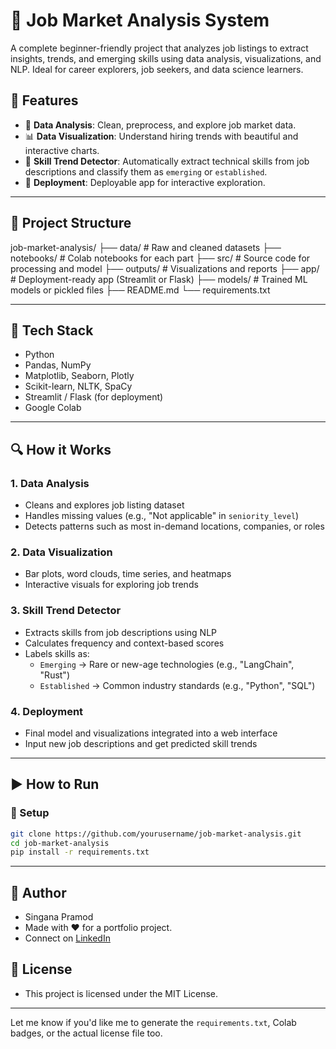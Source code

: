# 💼 Job Market Analysis System

A complete beginner-friendly project that analyzes job listings to extract insights, trends, and emerging skills using data analysis, visualizations, and NLP. Ideal for career explorers, job seekers, and data science learners.

## 📌 Features

- 🧹 **Data Analysis**: Clean, preprocess, and explore job market data.
- 📊 **Data Visualization**: Understand hiring trends with beautiful and interactive charts.
- 🧠 **Skill Trend Detector**: Automatically extract technical skills from job descriptions and classify them as `emerging` or `established`.
- 🚀 **Deployment**: Deployable app for interactive exploration.

---

## 📁 Project Structure

job-market-analysis/
├── data/ # Raw and cleaned datasets
├── notebooks/ # Colab notebooks for each part
├── src/ # Source code for processing and model
├── outputs/ # Visualizations and reports
├── app/ # Deployment-ready app (Streamlit or Flask)
├── models/ # Trained ML models or pickled files
├── README.md
└── requirements.txt

---

## 🧪 Tech Stack

- Python
- Pandas, NumPy
- Matplotlib, Seaborn, Plotly
- Scikit-learn, NLTK, SpaCy
- Streamlit / Flask (for deployment)
- Google Colab

---

## 🔍 How it Works

### 1. Data Analysis
- Cleans and explores job listing dataset
- Handles missing values (e.g., "Not applicable" in `seniority_level`)
- Detects patterns such as most in-demand locations, companies, or roles

### 2. Data Visualization
- Bar plots, word clouds, time series, and heatmaps
- Interactive visuals for exploring job trends

### 3. Skill Trend Detector
- Extracts skills from job descriptions using NLP
- Calculates frequency and context-based scores
- Labels skills as:
  - `Emerging` → Rare or new-age technologies (e.g., "LangChain", "Rust")
  - `Established` → Common industry standards (e.g., "Python", "SQL")

### 4. Deployment
- Final model and visualizations integrated into a web interface
- Input new job descriptions and get predicted skill trends

---

## ▶️ How to Run

### 🔧 Setup

```bash
git clone https://github.com/yourusername/job-market-analysis.git
cd job-market-analysis
pip install -r requirements.txt
```
---

## 🧠 Author
- Singana Pramod
- Made with ❤️ for a portfolio project.
- Connect on [LinkedIn](https://www.linkedin.com/in/singanapramod)

## 📜 License
- This project is licensed under the MIT License.

---

Let me know if you'd like me to generate the `requirements.txt`, Colab badges, or the actual license file too.







